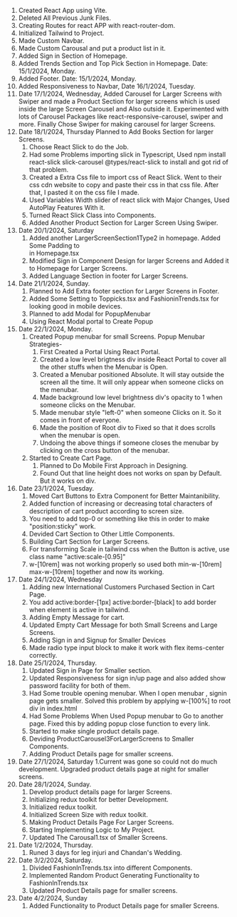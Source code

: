 1. Created React App using Vite.
2. Deleted All Previous Junk Files.
3. Creating Routes for react APP with react-router-dom.
4. Initialized Tailwind to Project.
5. Made Custom Navbar.
6. Made Custom Carousal and put a product list in it.
7. Added Sign in Section of Homepage.
8. Added Trends Section and Top Pick Section in Homepage. Date: 15/1/2024, Monday.
9. Added Footer. Date: 15/1/2024, Monday.
10. Added Responsiveness to Navbar, Date 16/1/2024, Tuesday.
11. Date 17/1/2024, Wednesday, Added Carousel for Larger Screens with Swiper and made a Product Section for larger screens which is used inside the large Screen Carousel and Also outside it. Experimented with lots of Carousel Packages like react-responsive-carousel, swiper and more. Finally Chose Swiper for making carousel for larger Screens.
12. Date 18/1/2024, Thursday
    Planned to Add Books Section for larger Screens.
    1. Choose React Slick to do the Job.
    2. Had some Problems importing slick in Typescript, Used npm install react-slick slick-carousel @types/react-slick to install and got rid of that problem.
    3. Created a Extra Css file to import css of React Slick. Went to their css cdn website to copy and paste their css in that css file. After that, I pasted it on the css file I made.
    4. Used Variables Width slider of react slick with Major Changes, Used AutoPlay Features With it.
    5. Turned React Slick Class into Components.
    6. Added Another Product Section for Larger Screen Using Swiper.
13. Date 20/1/2024, Saturday
    1. Added another LargerScreenSection1Type2 in homepage. Added Some Padding to <main> in Homepage.tsx
    2. Modified Sign in Component Design for larger Screens and Added it to Homepage for Larger Screens.
    3. Added Language Section in footer for Larger Screens.
14. Date 21/1/2024, Sunday.
    1. Planned to Add Extra footer section for Larger Screens in Footer.
    2. Added Some Setting to Toppicks.tsx and FashioninTrends.tsx for looking good in mobile devices.
    3. Planned to add Modal for PopupMenubar
    4. Using React Modal portal to Create Popup
15. Date 22/1/2024, Monday.
    1. Created Popup menubar for small Screens. Popup Menubar Strategies-
       1. First Created a Portal Using React Portal.
       2. Created a low level brigtness div inside React Portal to cover all the other stuffs when the Menubar is Open.
       3. Created a Menubar positioned Absolute. It will stay outside the screen all the time. It will only appear when someone clicks on the menubar.
       4. Made background low level brightness div's opacity to 1 when someone clicks on the Menubar.
       5. Made menubar style "left-0" when someone Clicks on it. So it comes in front of everyone.
       6. Made the position of Root div to Fixed so that it does scrolls when the menubar is open.
       7. Undoing the above things if someone closes the menubar by clicking on the cross button of the menubar.
    2. Started to Create Cart Page.
       1. Planned to Do Mobile First Approach in Designing.
       2. Found Out that line height does not works on span by Default. But it works on div.
16. Date 23/1/2024, Tuesday.
    1. Moved Cart Buttons to Extra Component for Better Maintanibility.
    2. Added function of increasing or decreasing total characters of description of cart product according to screen size.
    3. You need to add top-0 or something like this in order to make "position:sticky" work.
    4. Devided Cart Section to Other Little Components.
    5. Building Cart Section for Larger Screens.
    6. For transforming Scale in tailwind css when the Button is active, use class name "active:scale-[0.95]"
    7. w-[10rem] was not working properly so used both min-w-[10rem] max-w-[10rem] together and now its working.
17. Date 24/1/2024, Wednesday
    1. Adding new International Customers Purchased Section in Cart Page.
    2. You add active:border-[1px] active:border-[black] to add border when element is active in tailwind.
    3. Adding Empty Message for cart.
    4. Updated Empty Cart Message for both Small Screens and Large Screens.
    5. Adding Sign in and Signup for Smaller Devices
    6. Made radio type input block to make it work with flex items-center correctly.
18. Date 25/1/2024, Thursday.
    1. Updated Sign in Page for Smaller section.
    2. Updated Responsiveness for sign in/up page and also added show password facility for both of them.
    3. Had Some trouble opening menubar. When I open menubar , signin page gets smaller. Solved this problem by applying w-[100%] to root div in index.html
    4. Had Some Problems When Used Popup menubar to Go to another page. Fixed this by adding popup close function to every link.
    5. Started to make single product details page.
    6. Deviding ProductCarousel3ForLargerScreens to Smaller Components.
    7. Adding Product Details page for smaller screens.
19. Date 27/1/2024, Saturday
    1.Current was gone so could not do much development. Upgraded product details page at night for smaller screens.
20. Date 28/1/2024, Sunday.
    1. Develop product details page for larger Screens.
    2. Initializing redux toolkit for better Development.
    3. Initialized redux toolkit.
    4. Initialized Screen Size with redux toolkit.
    5. Making Product Details Page For Larger Screens.
    6. Starting Implementing Logic to My Project.
    7. Updated The Carousal1.tsx of Smaller Screens.
21. Date 1/2/2024, Thursday.
    1. Runed 3 days for leg injuri and Chandan's Wedding.
22. Date 3/2/2024, Saturday.
    1. Divided FashionInTrends.tsx into different Components.
    2. Implemented Random Product Generating Functionality to FashionInTrends.tsx
    3. Updated Product Details page for smaller screens.
23. Date 4/2/2024, Sunday
    1. Added Functionality to Product Details page for smaller Screens.
